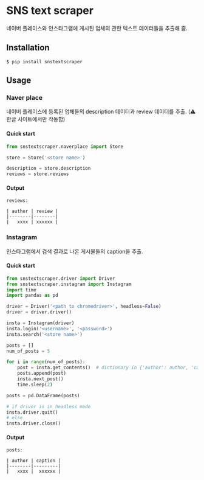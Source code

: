 # SNS text scraper

네이버 플레이스와 인스타그램에 게시된 업체의 관한 텍스트 데이터들을 추출해 줌.

## Installation

```shell
$ pip install snstextscraper
```

## Usage

### Naver place

네이버 플레이스에 등록된 업체들의 description 데이터과 review 데이터를 추출. (⚠️ 한글 사이트에서만 작동함)

#### Quick start

```python
from snstextscraper.naverplace import Store

store = Store('<store name>')

description = store.description
reviews = store.reviews
```

#### Output

```
reviews:

| author | review |
|--------|--------|
|   xxxx | xxxxxx |
```

### Instagram

인스타그램에서 검색 결과로 나온 게시물들의 caption을 추출.

#### Quick start

```python
from snstextscraper.driver import Driver
from snstextscraper.instagram import Instagram
import time
import pandas as pd

driver = Driver('<path to chromedriver>', headless=False)
driver = driver.driver()

insta = Instagram(driver)
insta.login('<username>', '<password>')
insta.search('<store name>')

posts = []
num_of_posts = 5

for i in range(num_of_posts):
    post = insta.get_contents()  # dictionary in {'author': author, 'caption': caption}
    posts.append(post)
    insta.next_post()
    time.sleep(2)

posts = pd.DataFrame(posts)

# if driver is in headless mode
insta.driver.quit()
# else
insta.driver.close()
```

#### Output

```
posts:

| author | caption |
|--------|---------|
|   xxxx |  xxxxxx |
```

